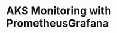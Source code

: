 # AKS Monitoring with PrometheusGrafana                                                                                                                                                                                                                  
